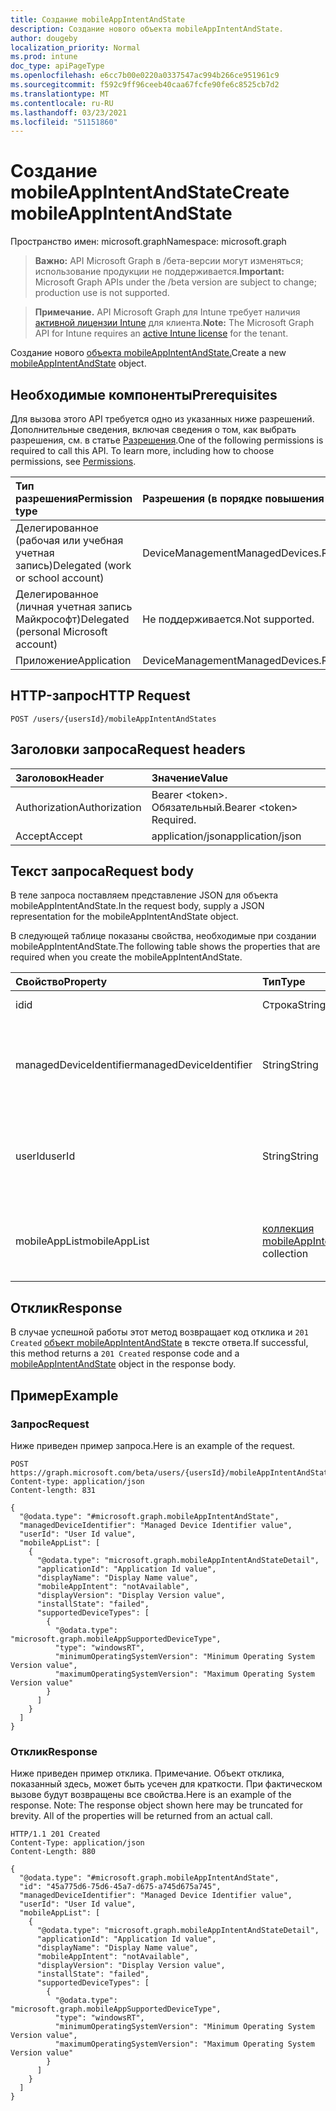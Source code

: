 ```yaml
---
title: Создание mobileAppIntentAndState
description: Создание нового объекта mobileAppIntentAndState.
author: dougeby
localization_priority: Normal
ms.prod: intune
doc_type: apiPageType
ms.openlocfilehash: e6cc7b00e0220a0337547ac994b266ce951961c9
ms.sourcegitcommit: f592c9ff96ceeb40caa67fcfe90fe6c8525cb7d2
ms.translationtype: MT
ms.contentlocale: ru-RU
ms.lasthandoff: 03/23/2021
ms.locfileid: "51151860"
---
```

# <a name="create-mobileappintentandstate"></a><span data-ttu-id="d3d12-103">Создание mobileAppIntentAndState</span><span class="sxs-lookup"><span data-stu-id="d3d12-103">Create mobileAppIntentAndState</span></span>

<span data-ttu-id="d3d12-104">Пространство имен: microsoft.graph</span><span class="sxs-lookup"><span data-stu-id="d3d12-104">Namespace: microsoft.graph</span></span>

> <span data-ttu-id="d3d12-105">**Важно:** API Microsoft Graph в /бета-версии могут изменяться; использование продукции не поддерживается.</span><span class="sxs-lookup"><span data-stu-id="d3d12-105">**Important:** Microsoft Graph APIs under the /beta version are subject to change; production use is not supported.</span></span>

> <span data-ttu-id="d3d12-106">**Примечание.** API Microsoft Graph для Intune требует наличия [активной лицензии Intune](https://go.microsoft.com/fwlink/?linkid=839381) для клиента.</span><span class="sxs-lookup"><span data-stu-id="d3d12-106">**Note:** The Microsoft Graph API for Intune requires an [active Intune license](https://go.microsoft.com/fwlink/?linkid=839381) for the tenant.</span></span>

<span data-ttu-id="d3d12-107">Создание нового [объекта mobileAppIntentAndState.](../resources/intune-troubleshooting-mobileappintentandstate.md)</span><span class="sxs-lookup"><span data-stu-id="d3d12-107">Create a new [mobileAppIntentAndState](../resources/intune-troubleshooting-mobileappintentandstate.md) object.</span></span>

## <a name="prerequisites"></a><span data-ttu-id="d3d12-108">Необходимые компоненты</span><span class="sxs-lookup"><span data-stu-id="d3d12-108">Prerequisites</span></span>
<span data-ttu-id="d3d12-p101">Для вызова этого API требуется одно из указанных ниже разрешений. Дополнительные сведения, включая сведения о том, как выбрать разрешения, см. в статье [Разрешения](/graph/permissions-reference).</span><span class="sxs-lookup"><span data-stu-id="d3d12-p101">One of the following permissions is required to call this API. To learn more, including how to choose permissions, see [Permissions](/graph/permissions-reference).</span></span>

|<span data-ttu-id="d3d12-111">Тип разрешения</span><span class="sxs-lookup"><span data-stu-id="d3d12-111">Permission type</span></span>|<span data-ttu-id="d3d12-112">Разрешения (в порядке повышения привилегий)</span><span class="sxs-lookup"><span data-stu-id="d3d12-112">Permissions (from least to most privileged)</span></span>|
|:---|:---|
|<span data-ttu-id="d3d12-113">Делегированное (рабочая или учебная учетная запись)</span><span class="sxs-lookup"><span data-stu-id="d3d12-113">Delegated (work or school account)</span></span>|<span data-ttu-id="d3d12-114">DeviceManagementManagedDevices.ReadWrite.All</span><span class="sxs-lookup"><span data-stu-id="d3d12-114">DeviceManagementManagedDevices.ReadWrite.All</span></span>|
|<span data-ttu-id="d3d12-115">Делегированное (личная учетная запись Майкрософт)</span><span class="sxs-lookup"><span data-stu-id="d3d12-115">Delegated (personal Microsoft account)</span></span>|<span data-ttu-id="d3d12-116">Не поддерживается.</span><span class="sxs-lookup"><span data-stu-id="d3d12-116">Not supported.</span></span>|
|<span data-ttu-id="d3d12-117">Приложение</span><span class="sxs-lookup"><span data-stu-id="d3d12-117">Application</span></span>|<span data-ttu-id="d3d12-118">DeviceManagementManagedDevices.ReadWrite.All</span><span class="sxs-lookup"><span data-stu-id="d3d12-118">DeviceManagementManagedDevices.ReadWrite.All</span></span>|

## <a name="http-request"></a><span data-ttu-id="d3d12-119">HTTP-запрос</span><span class="sxs-lookup"><span data-stu-id="d3d12-119">HTTP Request</span></span>
<!-- {
  "blockType": "ignored"
}
-->
``` http
POST /users/{usersId}/mobileAppIntentAndStates
```

## <a name="request-headers"></a><span data-ttu-id="d3d12-120">Заголовки запроса</span><span class="sxs-lookup"><span data-stu-id="d3d12-120">Request headers</span></span>
|<span data-ttu-id="d3d12-121">Заголовок</span><span class="sxs-lookup"><span data-stu-id="d3d12-121">Header</span></span>|<span data-ttu-id="d3d12-122">Значение</span><span class="sxs-lookup"><span data-stu-id="d3d12-122">Value</span></span>|
|:---|:---|
|<span data-ttu-id="d3d12-123">Authorization</span><span class="sxs-lookup"><span data-stu-id="d3d12-123">Authorization</span></span>|<span data-ttu-id="d3d12-124">Bearer &lt;token&gt;. Обязательный.</span><span class="sxs-lookup"><span data-stu-id="d3d12-124">Bearer &lt;token&gt; Required.</span></span>|
|<span data-ttu-id="d3d12-125">Accept</span><span class="sxs-lookup"><span data-stu-id="d3d12-125">Accept</span></span>|<span data-ttu-id="d3d12-126">application/json</span><span class="sxs-lookup"><span data-stu-id="d3d12-126">application/json</span></span>|

## <a name="request-body"></a><span data-ttu-id="d3d12-127">Текст запроса</span><span class="sxs-lookup"><span data-stu-id="d3d12-127">Request body</span></span>
<span data-ttu-id="d3d12-128">В теле запроса поставляем представление JSON для объекта mobileAppIntentAndState.</span><span class="sxs-lookup"><span data-stu-id="d3d12-128">In the request body, supply a JSON representation for the mobileAppIntentAndState object.</span></span>

<span data-ttu-id="d3d12-129">В следующей таблице показаны свойства, необходимые при создании mobileAppIntentAndState.</span><span class="sxs-lookup"><span data-stu-id="d3d12-129">The following table shows the properties that are required when you create the mobileAppIntentAndState.</span></span>

|<span data-ttu-id="d3d12-130">Свойство</span><span class="sxs-lookup"><span data-stu-id="d3d12-130">Property</span></span>|<span data-ttu-id="d3d12-131">Тип</span><span class="sxs-lookup"><span data-stu-id="d3d12-131">Type</span></span>|<span data-ttu-id="d3d12-132">Описание</span><span class="sxs-lookup"><span data-stu-id="d3d12-132">Description</span></span>|
|:---|:---|:---|
|<span data-ttu-id="d3d12-133">id</span><span class="sxs-lookup"><span data-stu-id="d3d12-133">id</span></span>|<span data-ttu-id="d3d12-134">Строка</span><span class="sxs-lookup"><span data-stu-id="d3d12-134">String</span></span>|<span data-ttu-id="d3d12-135">UUID объекта.</span><span class="sxs-lookup"><span data-stu-id="d3d12-135">UUID for the object</span></span>|
|<span data-ttu-id="d3d12-136">managedDeviceIdentifier</span><span class="sxs-lookup"><span data-stu-id="d3d12-136">managedDeviceIdentifier</span></span>|<span data-ttu-id="d3d12-137">String</span><span class="sxs-lookup"><span data-stu-id="d3d12-137">String</span></span>|<span data-ttu-id="d3d12-138">Идентификатор события, созданный или полученный службой Intune.</span><span class="sxs-lookup"><span data-stu-id="d3d12-138">Device identifier created or collected by Intune.</span></span>|
|<span data-ttu-id="d3d12-139">userId</span><span class="sxs-lookup"><span data-stu-id="d3d12-139">userId</span></span>|<span data-ttu-id="d3d12-140">String</span><span class="sxs-lookup"><span data-stu-id="d3d12-140">String</span></span>|<span data-ttu-id="d3d12-141">Идентификатор пользователя, который пытался зарегистрировать устройство.</span><span class="sxs-lookup"><span data-stu-id="d3d12-141">Identifier for the user that tried to enroll the device.</span></span>|
|<span data-ttu-id="d3d12-142">mobileAppList</span><span class="sxs-lookup"><span data-stu-id="d3d12-142">mobileAppList</span></span>|<span data-ttu-id="d3d12-143">[коллекция mobileAppIntentAndStateDetail](../resources/intune-troubleshooting-mobileappintentandstatedetail.md)</span><span class="sxs-lookup"><span data-stu-id="d3d12-143">[mobileAppIntentAndStateDetail](../resources/intune-troubleshooting-mobileappintentandstatedetail.md) collection</span></span>|<span data-ttu-id="d3d12-144">Список намерений и состояния полезной нагрузки для клиента.</span><span class="sxs-lookup"><span data-stu-id="d3d12-144">The list of payload intents and states for the tenant.</span></span>|



## <a name="response"></a><span data-ttu-id="d3d12-145">Отклик</span><span class="sxs-lookup"><span data-stu-id="d3d12-145">Response</span></span>
<span data-ttu-id="d3d12-146">В случае успешной работы этот метод возвращает код отклика и `201 Created` [объект mobileAppIntentAndState](../resources/intune-troubleshooting-mobileappintentandstate.md) в тексте ответа.</span><span class="sxs-lookup"><span data-stu-id="d3d12-146">If successful, this method returns a `201 Created` response code and a [mobileAppIntentAndState](../resources/intune-troubleshooting-mobileappintentandstate.md) object in the response body.</span></span>

## <a name="example"></a><span data-ttu-id="d3d12-147">Пример</span><span class="sxs-lookup"><span data-stu-id="d3d12-147">Example</span></span>

### <a name="request"></a><span data-ttu-id="d3d12-148">Запрос</span><span class="sxs-lookup"><span data-stu-id="d3d12-148">Request</span></span>
<span data-ttu-id="d3d12-149">Ниже приведен пример запроса.</span><span class="sxs-lookup"><span data-stu-id="d3d12-149">Here is an example of the request.</span></span>
``` http
POST https://graph.microsoft.com/beta/users/{usersId}/mobileAppIntentAndStates
Content-type: application/json
Content-length: 831

{
  "@odata.type": "#microsoft.graph.mobileAppIntentAndState",
  "managedDeviceIdentifier": "Managed Device Identifier value",
  "userId": "User Id value",
  "mobileAppList": [
    {
      "@odata.type": "microsoft.graph.mobileAppIntentAndStateDetail",
      "applicationId": "Application Id value",
      "displayName": "Display Name value",
      "mobileAppIntent": "notAvailable",
      "displayVersion": "Display Version value",
      "installState": "failed",
      "supportedDeviceTypes": [
        {
          "@odata.type": "microsoft.graph.mobileAppSupportedDeviceType",
          "type": "windowsRT",
          "minimumOperatingSystemVersion": "Minimum Operating System Version value",
          "maximumOperatingSystemVersion": "Maximum Operating System Version value"
        }
      ]
    }
  ]
}
```

### <a name="response"></a><span data-ttu-id="d3d12-150">Отклик</span><span class="sxs-lookup"><span data-stu-id="d3d12-150">Response</span></span>
<span data-ttu-id="d3d12-p102">Ниже приведен пример отклика. Примечание. Объект отклика, показанный здесь, может быть усечен для краткости. При фактическом вызове будут возвращены все свойства.</span><span class="sxs-lookup"><span data-stu-id="d3d12-p102">Here is an example of the response. Note: The response object shown here may be truncated for brevity. All of the properties will be returned from an actual call.</span></span>
``` http
HTTP/1.1 201 Created
Content-Type: application/json
Content-Length: 880

{
  "@odata.type": "#microsoft.graph.mobileAppIntentAndState",
  "id": "45a775d6-75d6-45a7-d675-a745d675a745",
  "managedDeviceIdentifier": "Managed Device Identifier value",
  "userId": "User Id value",
  "mobileAppList": [
    {
      "@odata.type": "microsoft.graph.mobileAppIntentAndStateDetail",
      "applicationId": "Application Id value",
      "displayName": "Display Name value",
      "mobileAppIntent": "notAvailable",
      "displayVersion": "Display Version value",
      "installState": "failed",
      "supportedDeviceTypes": [
        {
          "@odata.type": "microsoft.graph.mobileAppSupportedDeviceType",
          "type": "windowsRT",
          "minimumOperatingSystemVersion": "Minimum Operating System Version value",
          "maximumOperatingSystemVersion": "Maximum Operating System Version value"
        }
      ]
    }
  ]
}
```




